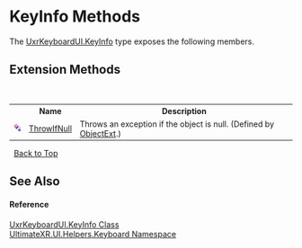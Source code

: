 # KeyInfo Methods
 

The <a href="T_UltimateXR_UI_Helpers_Keyboard_UxrKeyboardUI_KeyInfo">UxrKeyboardUI.KeyInfo</a> type exposes the following members.


## Extension Methods
&nbsp;<table><tr><th></th><th>Name</th><th>Description</th></tr><tr><td>![Public Extension Method](media/pubextension.gif "Public Extension Method")</td><td><a href="M_UltimateXR_Extensions_System_ObjectExt_ThrowIfNull">ThrowIfNull</a></td><td>
Throws an exception if the object is null.
 (Defined by <a href="T_UltimateXR_Extensions_System_ObjectExt">ObjectExt</a>.)</td></tr></table>&nbsp;
<a href="#keyinfo-methods">Back to Top</a>

## See Also


#### Reference
<a href="T_UltimateXR_UI_Helpers_Keyboard_UxrKeyboardUI_KeyInfo">UxrKeyboardUI.KeyInfo Class</a><br /><a href="N_UltimateXR_UI_Helpers_Keyboard">UltimateXR.UI.Helpers.Keyboard Namespace</a><br />